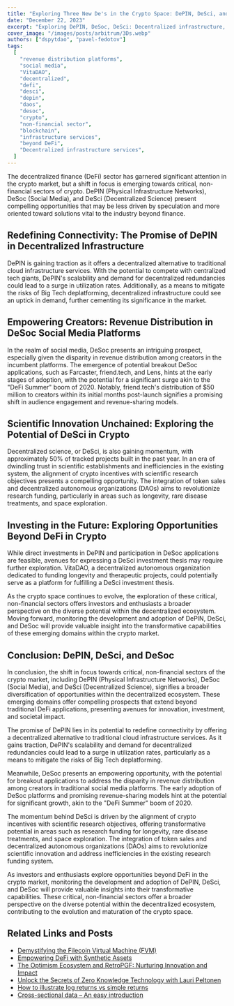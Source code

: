```yaml
---
title: "Exploring Three New De's in the Crypto Space: DePIN, DeSci, and DeSoc"
date: "December 22, 2023"
excerpt: "Exploring DePIN, DeSoc, DeSci: Decentralized infrastructure, social media revenue, and scientific innovation promise transformative opportunities in crypto."
cover_image: "/images/posts/arbitrum/3Ds.webp"
authors: ["dspytdao", "pavel-fedotov"]
tags:
  [
    "revenue distribution platforms",
    "social media",
    "VitaDAO",
    "decentralized",
    "defi",
    "desci",
    "depin",
    "daos",
    "desoc",
    "crypto",
    "non-financial sector",
    "blockchain",
    "infrastructure services",
    "beyond DeFi",
    "Decentralized infrastructure services",
  ]
---
```


The decentralized finance (DeFi) sector has garnered significant attention in the crypto market, but a shift in focus is emerging towards critical, non-financial sectors of crypto. DePIN (Physical Infrastructure Networks), DeSoc (Social Media), and DeSci (Decentralized Science) present compelling opportunities that may be less driven by speculation and more oriented toward solutions vital to the industry beyond finance.

## Redefining Connectivity: The Promise of DePIN in Decentralized Infrastructure

DePIN is gaining traction as it offers a decentralized alternative to traditional cloud infrastructure services. With the potential to compete with centralized tech giants, DePIN's scalability and demand for decentralized redundancies could lead to a surge in utilization rates. Additionally, as a means to mitigate the risks of Big Tech deplatforming, decentralized infrastructure could see an uptick in demand, further cementing its significance in the market.

## Empowering Creators: Revenue Distribution in DeSoc Social Media Platforms

In the realm of social media, DeSoc presents an intriguing prospect, especially given the disparity in revenue distribution among creators in the incumbent platforms. The emergence of potential breakout DeSoc applications, such as Farcaster, friend.tech, and Lens, hints at the early stages of adoption, with the potential for a significant surge akin to the "DeFi Summer" boom of 2020. Notably, friend.tech's distribution of $50 million to creators within its initial months post-launch signifies a promising shift in audience engagement and revenue-sharing models.

## Scientific Innovation Unchained: Exploring the Potential of DeSci in Crypto

Decentralized science, or DeSci, is also gaining momentum, with approximately 50% of tracked projects built in the past year. In an era of dwindling trust in scientific establishments and inefficiencies in the existing system, the alignment of crypto incentives with scientific research objectives presents a compelling opportunity. The integration of token sales and decentralized autonomous organizations (DAOs) aims to revolutionize research funding, particularly in areas such as longevity, rare disease treatments, and space exploration.

## Investing in the Future: Exploring Opportunities Beyond DeFi in Crypto

While direct investments in DePIN and participation in DeSoc applications are feasible, avenues for expressing a DeSci investment thesis may require further exploration. VitaDAO, a decentralized autonomous organization dedicated to funding longevity and therapeutic projects, could potentially serve as a platform for fulfilling a DeSci investment thesis.

As the crypto space continues to evolve, the exploration of these critical, non-financial sectors offers investors and enthusiasts a broader perspective on the diverse potential within the decentralized ecosystem. Moving forward, monitoring the development and adoption of DePIN, DeSci, and DeSoc will provide valuable insight into the transformative capabilities of these emerging domains within the crypto market.

## Conclusion: DePIN, DeSci, and DeSoc

In conclusion, the shift in focus towards critical, non-financial sectors of the crypto market, including DePIN (Physical Infrastructure Networks), DeSoc (Social Media), and DeSci (Decentralized Science), signifies a broader diversification of opportunities within the decentralized ecosystem. These emerging domains offer compelling prospects that extend beyond traditional DeFi applications, presenting avenues for innovation, investment, and societal impact.

The promise of DePIN lies in its potential to redefine connectivity by offering a decentralized alternative to traditional cloud infrastructure services. As it gains traction, DePIN's scalability and demand for decentralized redundancies could lead to a surge in utilization rates, particularly as a means to mitigate the risks of Big Tech deplatforming.

Meanwhile, DeSoc presents an empowering opportunity, with the potential for breakout applications to address the disparity in revenue distribution among creators in traditional social media platforms. The early adoption of DeSoc platforms and promising revenue-sharing models hint at the potential for significant growth, akin to the "DeFi Summer" boom of 2020.

The momentum behind DeSci is driven by the alignment of crypto incentives with scientific research objectives, offering transformative potential in areas such as research funding for longevity, rare disease treatments, and space exploration. The integration of token sales and decentralized autonomous organizations (DAOs) aims to revolutionize scientific innovation and address inefficiencies in the existing research funding system.

As investors and enthusiasts explore opportunities beyond DeFi in the crypto market, monitoring the development and adoption of DePIN, DeSci, and DeSoc will provide valuable insights into their transformative capabilities. These critical, non-financial sectors offer a broader perspective on the diverse potential within the decentralized ecosystem, contributing to the evolution and maturation of the crypto space.

## Related Links and Posts

- [Demystifying the Filecoin Virtual Machine (FVM)](https://dspyt.com/Filecoin-architecture)
- [Empowering DeFi with Synthetic Assets](https://dspyt.com/synthetix-unleashing-the-power)
- [The Optimism Ecosystem and RetroPGF: Nurturing Innovation and Impact](https://dspyt.com/optimism-ecosystem-and-retro-pgf)
- [Unlock the Secrets of Zero Knowledge Technology with Lauri Peltonen](https://dspyt.com/zero-knowledge-technology)
- [How to illustrate log returns vs simple returns](https://dspyt.com/simple-returns-log-return-and-volatility-simple-introduction)
- [Cross-sectional data – An easy introduction](https://dspyt.com/cross-sectional-data-an-easy-introduction)
